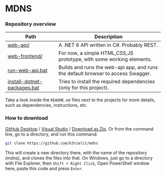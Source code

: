 # MDNS
### Repository overview
| Path | Description |
| ------ | ------ |
| [web-api/](web-api/) | A .NET 6 API written in C#. Probably REST. |
| [web-frontend/](web-frontend/) | For now, a simple HTML,CSS,JS prototype, with some working elements. |
| [run-web-api.bat](run-web-api.bat) | Builds and runs the web-api app, and runs the default browser to access Swagger. |
| [install-dotnet-packages.bat](install-dotnet-packages.bat) | Tries to install the required dependencies (only for this project). |

Take a look inside the `README.md` files next to the projects for more details, such as dependencies, instructions, etc.
### How to download
[GitHub Desktop](x-github-client://openRepo/https://github.com/k3rielit/mdns) / [Visual Studio](git-client://clone?repo=https%3A%2F%2Fgithub.com%2Fk3rielit%2Fmdns) / [Download as Zip](https://github.com/k3rielit/mdns/archive/refs/heads/main.zip).
Or from the command line, go to a directory, and run this command:
```sh
git clone https://github.com/k3rielit/mdns
```
This will create a new directory there, with the name of the repository (mdns), and clones the files into that.
On Windows, just go to a directory with File Explorer, then `Shift + Right Click`, Open PowerShell window here, paste this code and press `Enter`.
